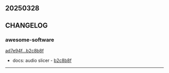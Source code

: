 ## 20250328

## CHANGELOG

### awesome-software

[ad7e94f...b2c8b8f](https://github.com/zhbhun/awesome-software/compare/ad7e94f...b2c8b8f)

* docs: audio slicer - [b2c8b8f](https://github.com/zhbhun/awesome-software/commit/b2c8b8f458709efd3f26687023af7ed0e55faa87)

---


